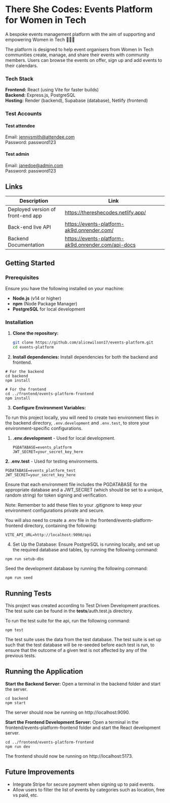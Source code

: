 # There She Codes: Events Platform for Women in Tech

A bespoke events management platform with the aim of supporting and empowering Women in Tech 👩‍💻✨

The platform is designed to help event organisers from Women In Tech communities create, manage, and share their events with community members. Users can browse the events on offer, sign up and add events to their calendars.

### Tech Stack
<b>Frontend:</b> React (using Vite for faster builds) \
<b>Backend:</b> Express.js, PostgreSQL \
<b>Hosting:</b> Render (backend), Supabase (database), Netlify (frontend)

### Test Accounts

#### Test attendee
Email: jennysmith@attendee.com \
Password: password123

#### Test admin
Email: janedoe@admin.com \
Password: password123

## Links

Description | Link
--- | ---
Deployed version of front-end app | https://thereshecodes.netlify.app/
Back-end live API | https://events-platform-ak9d.onrender.com/
Backend Documentation | https://events-platform-ak9d.onrender.com/api-docs


## Getting Started

### Prerequisites
Ensure you have the following installed on your machine:
- **Node.js** (v14 or higher)
- **npm** (Node Package Manager)
- **PostgreSQL** for local development

### Installation

1. **Clone the repository:**
   ```bash
   git clone https://github.com/alicewilson17/events-platform.git
   cd events-platform
   ```

2. **Install dependencies:** Install dependencies for both the backend and frontend.

```
# For the backend
cd backend
npm install

# For the frontend
cd ../frontend/events-platform-frontend
npm install
```

3. **Configure Environment Variables:**

To run this project locally, you will need to create two environment files in the backend directory, `.env.development` and `.env.test`, to store your environment-specific configurations.

1. **.env.development** - Used for local development.
   ```
   PGDATABASE=events_platform
   JWT_SECRET=your_secret_key_here 
   ```

**2. .env.test** - Used for testing environments.
```
PGDATABASE=events_platform_test
JWT_SECRET=your_secret_key_here
```
Ensure that each environment file includes the PGDATABASE for the appropriate database and a JWT_SECRET (which should be set to a unique, random string) for token signing and verification.

Note: Remember to add these files to your .gitignore to keep your environment configurations private and secure. 

You will also need to create a .env file in the frontend/events-platform-frontend directory, containing the following:

```
VITE_API_URL=http://localhost:9090/api
```

4. Set Up the Database: Ensure PostgreSQL is running locally, and set up the required database and tables, by running the following command:

```
npm run setub-dbs
```

Seed the development database by running the following command:

```
npm run seed
```

## Running Tests
This project was created according to Test Driven Development practices. The test suite can be found in the __tests__/auth.test.js directory.

To run the test suite for the api, run the following command:
```
npm test
```
The test suite uses the data from the test database. The test suite is set up such that the test database will be re-seeded before each test is run, to ensure that the outcome of a given test is not affected by any of the previous tests.

## Running the Application
**Start the Backend Server:** Open a terminal in the backend folder and start the server.
```
cd backend
npm start
```
The server should now be running on http://localhost:9090.

**Start the Frontend Development Server:** Open a terminal in the frontend/events-platform-frontend folder and start the React development server.
```
cd ../frontend/events-platform-frontend
npm run dev
```
The frontend should now be running on http://localhost:5173.

## Future Improvements
- Integrate Stripe for secure payment when signing up to paid events.
- Allow users to filter the list of events by categories such as location, free vs paid, etc.